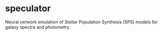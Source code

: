 # speculator
Neural network emulation of Stellar Population Synthesis (SPS) models for galaxy spectra and photometry.
